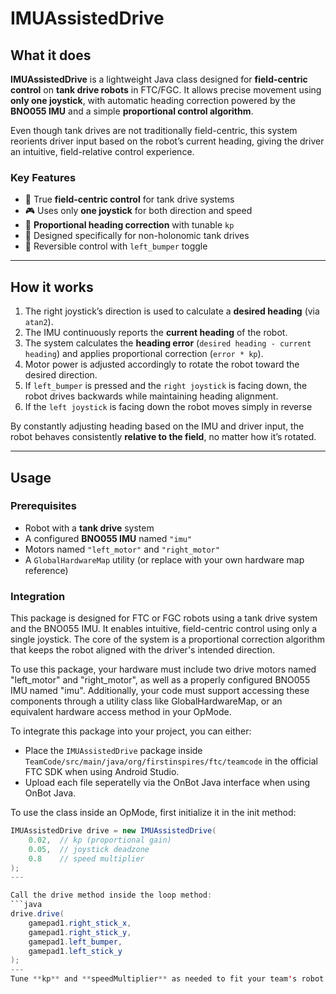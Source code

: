 # IMUAssistedDrive

## What it does

**IMUAssistedDrive** is a lightweight Java class designed for **field-centric control** on **tank drive robots** in FTC/FGC. It allows precise movement using **only one joystick**, with automatic heading correction powered by the **BNO055 IMU** and a simple **proportional control algorithm**.

Even though tank drives are not traditionally field-centric, this system reorients driver input based on the robot’s current heading, giving the driver an intuitive, field-relative control experience.

### Key Features
- 🧭 True **field-centric control** for tank drive systems  
- 🎮 Uses only **one joystick** for both direction and speed  
- 📐 **Proportional heading correction** with tunable `kp`  
- 🛞 Designed specifically for non-holonomic tank drives  
- 🔁 Reversible control with `left_bumper` toggle

---

## How it works

1. The right joystick’s direction is used to calculate a **desired heading** (via `atan2`).
2. The IMU continuously reports the **current heading** of the robot.
3. The system calculates the **heading error** (`desired heading - current heading`) and applies proportional correction (`error * kp`).
4. Motor power is adjusted accordingly to rotate the robot toward the desired direction.
5. If `left_bumper` is pressed and the `right joystick` is facing down, the robot drives backwards while maintaining heading alignment.
6. If the `left joystick` is facing down the robot moves simply in reverse

By constantly adjusting heading based on the IMU and driver input, the robot behaves consistently **relative to the field**, no matter how it’s rotated.

---

## Usage

### Prerequisites
- Robot with a **tank drive** system
- A configured **BNO055 IMU** named `"imu"`
- Motors named `"left_motor"` and `"right_motor"`
- A `GlobalHardwareMap` utility (or replace with your own hardware map reference)

### Integration

This package is designed for FTC or FGC robots using a tank drive system and the BNO055 IMU. It enables intuitive, field-centric control using only a single joystick. The core of the system is a proportional correction algorithm that keeps the robot aligned with the driver's intended direction.

To use this package, your hardware must include two drive motors named "left_motor" and "right_motor", as well as a properly configured BNO055 IMU named "imu". Additionally, your code must support accessing these components through a utility class like GlobalHardwareMap, or an equivalent hardware access method in your OpMode.

To integrate this package into your project, you can either:
- Place the `IMUAssistedDrive` package inside `TeamCode/src/main/java/org/firstinspires/ftc/teamcode` in the official FTC SDK when using Android Studio.
- Upload each file seperatelly via the OnBot Java interface when using OnBot Java.

To use the class inside an OpMode, first initialize it in the init method:
```java
IMUAssistedDrive drive = new IMUAssistedDrive(
    0.02,  // kp (proportional gain)
    0.05,  // joystick deadzone
    0.8    // speed multiplier
);
---

Call the drive method inside the loop method:
```java
drive.drive(
    gamepad1.right_stick_x,
    gamepad1.right_stick_y,
    gamepad1.left_bumper,
    gamepad1.left_stick_y
); 
---
Tune **kp** and **speedMultiplier** as needed to fit your team's robot and driving style

